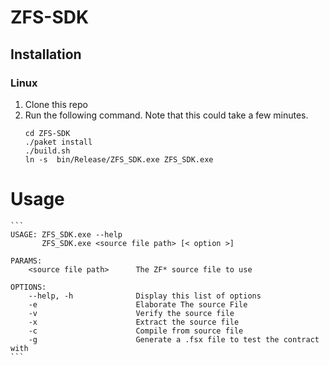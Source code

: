 # ZFS-SDK

## Installation

### Linux

1. Clone this repo
2. Run the following command. Note that this could take a few minutes.
    ```
    cd ZFS-SDK
    ./paket install
    ./build.sh
    ln -s  bin/Release/ZFS_SDK.exe ZFS_SDK.exe
    ```   

# Usage
    ```
    USAGE: ZFS_SDK.exe --help
           ZFS_SDK.exe <source file path> [< option >]
    
    PARAMS:
        <source file path>      The ZF* source file to use
    
    OPTIONS:
        --help, -h              Display this list of options
        -e                      Elaborate The source File
        -v                      Verify the source file
        -x                      Extract the source file
        -c                      Compile from source file
        -g                      Generate a .fsx file to test the contract with
    ```
